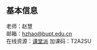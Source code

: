 ## 基本信息
老师：赵慧    
邮箱：hzhao@bupt.edu.cn    
在线资源：[课堂派](https://www.ketangpai.com/Main/index.html) 加课码：T2A2SU  
